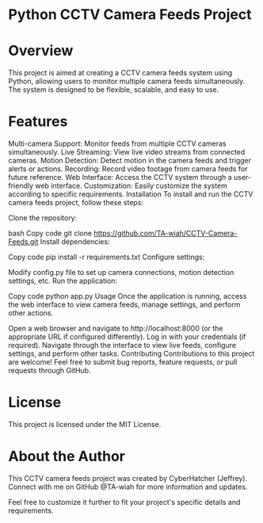 # Python CCTV Camera Feeds Project


# Overview
This project is aimed at creating a CCTV camera feeds system using Python, allowing users to monitor multiple camera feeds simultaneously. The system is designed to be flexible, scalable, and easy to use.

# Features
   Multi-camera Support: Monitor feeds from multiple CCTV cameras simultaneously.
Live Streaming: View live video streams from connected cameras.
Motion Detection: Detect motion in the camera feeds and trigger alerts or actions.
Recording: Record video footage from camera feeds for future reference.
Web Interface: Access the CCTV system through a user-friendly web interface.
Customization: Easily customize the system according to specific requirements.
Installation
To install and run the CCTV camera feeds project, follow these steps:

Clone the repository:

bash
Copy code
git clone https://github.com/TA-wiah/CCTV-Camera-Feeds.git
Install dependencies:

Copy code
pip install -r requirements.txt
Configure settings:

Modify config.py file to set up camera connections, motion detection settings, etc.
Run the application:

Copy code
python app.py
Usage
Once the application is running, access the web interface to view camera feeds, manage settings, and perform other actions.

   Open a web browser and navigate to http://localhost:8000 (or the appropriate URL if configured differently).
Log in with your credentials (if required).
Navigate through the interface to view live feeds, configure settings, and perform other tasks.
Contributing
Contributions to this project are welcome! Feel free to submit bug reports, feature requests, or pull requests through GitHub.

# License
This project is licensed under the MIT License.

# About the Author
This CCTV camera feeds project was created by CyberHatcher (Jeffrey). Connect with me on GitHub @TA-wiah for more information and updates.

Feel free to customize it further to fit your project's specific details and requirements.
